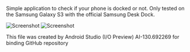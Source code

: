 Simple application to check if your phone is docked or not.
Only tested on the Samsung Galaxy S3 with the official Samsung Desk Dock.

![Screenshot](https://raw.github.com/frankkienl/RandomDockCheck/master/RandomDockCheck/src/main/Screenshot1.png "Docked")
![Screenshot](https://raw.github.com/frankkienl/RandomDockCheck/master/RandomDockCheck/src/main/Screenshot2.png "Not Docked")

This file was created by Android Studio (I/O Preview) AI-130.692269 for binding GitHub repository